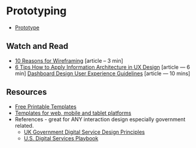 # Prototyping

* [Prototype](Prototype.md)

## Watch and Read
* [10 Reasons for Wireframing](http://cornerstone-digital.com.au/blog/10-reasons-for-wireframing/#.XcRjZpJKjMK) [article – 3 min]
* [6 Tips How to Apply Information Architecture in UX Design](https://tubikstudio.com/6-tips-how-to-apply-information-architecture-in-ux-design/) [article — 6 min]
[Dashboard Design User Experience Guidelines](http://www.uxforthemasses.com/dashboard-design/) [article — 10 mins]

## Resources
* [Free Printable Templates](https://uiprint.co/)
* [Templates for web, mobile and tablet platforms](https://uiuxassets.com/assets/printable-wireframe-templates/)
* References - great for ANY interaction design especially government related.
  * [UK Government Digital Service Design Principles](https://www.gov.uk/guidance/government-design-principles)
  * [U.S. Digital Services Playbook](https://playbook.cio.gov/)

